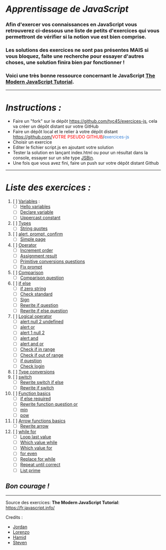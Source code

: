 # _Apprentissage de JavaScript_
### Afin d'exercer vos connaissances en JavaScript vous retrouverez ci-dessous une liste de petits d'exercices qui vous permettront de vérifier si la notion vue est bien comprise.
### Les solutions des exercices ne sont pas présentes **MAIS** si vous bloquez, faite une recherche pour essayer d'autres choses, une solution finira bien par fonctionner !
### Voici une très bonne ressource concernant le JavaScript [The Modern JavaScript Tutorial](https://javascript.info/).
___

# _Instructions :_
- Faire un "fork" sur le dépôt  https://github.com/tyc45/exercices-js, cela va créer un dépôt distant sur votre GitHub
- Faire un dépôt local et le relier à votre dépôt distant https://github.com/<span style="color:red">VOTRE PSEUDO GITHUB</span>/<span style="color: rgb(51,127,214)">exercices-js</span>
- Choisir un exercice
- Editer le fichier script.js en ajoutant votre solution
- Tester la solution en lançant index.html ou pour un résultat dans la console, essayer sur un site type [JSBin](https://jsbin.com/?console,output).
- Une fois que vous avez fini, faire un push sur votre dépôt distant Github
___
# _Liste des exercices :_
1. [ ] [Variables](01-variables) :
    - [ ] [Hello variables](01-variables/1-hello-variables)
    - [ ] [Declare variable](01-variables/2-declare-variables)
    - [ ] [Uppercast constant](01-variables/3-uppercast-constant)
2. [ ] [Types](02-types)
    - [ ] [String quotes](02-types/1-string-quotes)
3. [ ] [alert, prompt, confirm](03-alert-prompt-confirm/1-simple-page)
    - [ ] [Simple page](03-alert-prompt-confirm)
4. [ ] [Operator](04-operators)
    - [ ] [Increment order](04-operators/1-simple-page)
    - [ ] [Assignment result](04-operators/2-assignment-result)
    - [ ] [Primitive conversions questions](04-operators/3-primitive-conversions-questions)
    - [ ] [Fix prompt](04-operators/4-fix-prompt)
5. [ ] [Comparison](05-comparison)
    - [ ] [Comparison question](05-comparison/1-comparison-questions)
6. [ ] [if else](06-ifelse)
    - [ ] [if zero string](06-ifelse/1-if-zero-string)
    - [ ] [Check standard](06-ifelse/2-check-standard)
    - [ ] [Sign](06-ifelse/3-sign)
    - [ ] [Rewrite if question](06-ifelse/5-rewrite-if-question)
    - [ ] [Rewrite if else question](06-ifelse/6-rewrite-if-else-question)
7. [ ] [Logical operator](07-logical-operators)
    - [ ] [alert null 2 undefined](07-logical-operators/1-alert-null-2-undefined)
    - [ ] [alert or](07-logical-operators/2-alert-or)
    - [ ] [alert 1 null 2](07-logical-operators/3-alert-1-null-2)
    - [ ] [alert and](07-logical-operators/4-alert-and)
    - [ ] [alert and or](07-logical-operators/5-alert-and-or)
    - [ ] [Check if in range](07-logical-operators/6-check-if-in-range)
    - [ ] [Check if out of range](07-logical-operators/7-check-if-out-range)
    - [ ] [if question](07-logical-operators/8-if-question)
    - [ ] [Check login](07-logical-operators/9-check-login)
8. [ ] [Type conversions](08-type-conversions)
9. [ ] [switch](09-switch)
    - [ ] [Rewrite switch if else](09-switch/1-rewrite-switch-if-else)
    - [ ] [Rewrite if switch](09-switch/2-rewrite-if-switch)
10. [ ] [Function basics](10-function-basics)
    - [ ] [if else required](10-function-basics/1-if-else-required)
    - [ ] [Rewrite function question or](10-function-basics/2-rewrite-function-question-or)
    - [ ] [min](10-function-basics/3-min)
    - [ ] [pow](10-function-basics/4-pow)
11. [ ] [Arrow functions basics](11-arrow-functions-basics)
    - [ ] [Rewrite arrow](11-arrow-functions-basics/1-rewrite-arrow)
12. [ ] [while for](12-while-for)
    - [ ] [Loop last value](12-while-for/1-loop-last-value)
    - [ ] [Which value while](12-while-for/2-which-value-while)
    - [ ] [Which value for](12-while-for/3-which-value-for)
    - [ ] [for even](12-while-for/4-for-even)
    - [ ] [Replace for while](12-while-for/5-replace-for-while)
    - [ ] [Repeat until correct](12-while-for/6-repeat-until-correct)
    - [ ] [List prime](12-while-for/7-list-primes)

## _**Bon courage !**_
___

Source des exercices: **The Modern JavaScript Tutorial**: https://fr.javascript.info/

Credits : 
-   [Jordan](https://github.com/tyc45)
-   [Lorenzo](https://github.com/LorenzoLentini)
-   [Hamid](https://github.com/IdurarDev)
-   [Steven](https://github.com/Soyda)
